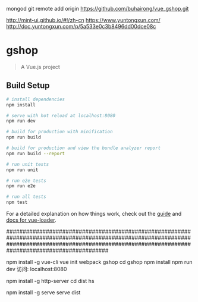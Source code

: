 ﻿mongod
git remote add origin https://github.com/buhairong/vue_gshop.git

http://mint-ui.github.io/#!/zh-cn
https://www.yuntongxun.com/
http://doc.yuntongxun.com/p/5a533e0c3b8496dd00dce08c

# gshop

> A Vue.js project

## Build Setup

``` bash
# install dependencies
npm install

# serve with hot reload at localhost:8080
npm run dev

# build for production with minification
npm run build

# build for production and view the bundle analyzer report
npm run build --report

# run unit tests
npm run unit

# run e2e tests
npm run e2e

# run all tests
npm test
```

For a detailed explanation on how things work, check out the [guide](http://vuejs-templates.github.io/webpack/) and [docs for vue-loader](http://vuejs.github.io/vue-loader).


#######################################################################################################################################################################################################

npm install -g vue-cli
vue init webpack gshop
cd gshop
npm install
npm run dev
访问: localhost:8080

npm install -g http-server
cd dist
hs

npm install -g serve
serve dist
